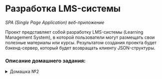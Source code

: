 # Разработка LMS-системы
_SPA (Single Page Application) веб-приложение_

Проект представляет собой разработку LMS-системы (Learning Management System), в которой пользователи могут размещать свои полезные материалы или курсы.
Результатом создания проекта будет бэкенд-сервер, который будет возвращать клиенту JSON-структуры.


### Описание домашнего задания:

<details>
<summary>Домашка №2</summary>
<br>

### Условия домашки №2

    Продолжаем развивать проект LMS системы для более удобной работы с ним.
    
    Такие задачи неотъемлемая часть работы над каждым проектом. 
    Таким образом можно оптимизировать работу проекта или строить более сложные интерфейсы на основе полученных данных от API сервера.

 
Продолжайте работу в проекте предыдущего домашнего задания

Задание 1
Для модели курса добавьте в сериализатор поле вывода количества уроков. Поле реализуйте с помощью 
SerializerMethodField()

Задание 2
Добавьте новую модель в приложение users:

Платежи

пользователь,
дата оплаты,
оплаченный курс или урок,
сумма оплаты,
способ оплаты: наличные или перевод на счет.
Поля 
пользователь
, 
оплаченный курс
 и 
отдельно оплаченный урок
 должны быть ссылками на соответствующие модели.

Запишите в таблицу, соответствующую этой модели данные через инструмент фикстур или кастомную команду.

Если вы забыли как работать с фикстурами или кастомной командой - можете вернуться к уроку 20.1 Работа с ORM в Django чтобы вспомнить материал.

Задание 3
Для сериализатора для модели курса реализуйте поле вывода уроков. Вывод реализуйте с помощью сериализатора для связанной модели.

Один сериализатор должен выдавать и количество уроков курса и информацию по всем урокам курса одновременно.

Задание 4
Настроить фильтрацию для эндпоинта вывода списка платежей с возможностями:

менять порядок сортировки по дате оплаты,
фильтровать по курсу или уроку,
фильтровать по способу оплаты.
Дополнительное задание
Для профиля пользователя сделайте вывод истории платежей, расширив сериализатор для вывода списка платежей

Критерии решения:
Результат выполнения всего задания залит в github.com и сдан в виде ссылки на репозиторий
Примечание: дополнительные задания помеченные звездочкой желательны, но не обязательны к выполнению.
</details>
